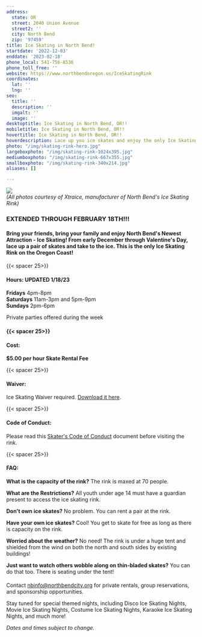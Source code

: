 ```yaml
---
address:
  state: OR
  street: 2040 Union Avenue
  street2: ''
  city: North Bend
  zip: '97459'
title: Ice Skating in North Bend!
startdate: '2022-12-03'
enddate: '2023-02-18'
phone_local: 541-756-8536
phone_toll_free: ''
website: https://www.northbendoregon.us/IceSkatingRink
coordinates:
  lat: ''
  lng: ''
seo:
  title: ''
  description: ''
  imgalt: ''
  image: ''
desktoptitle: Ice Skating in North Bend, OR!!
mobiletitle: Ice Skating in North Bend, OR!!
hovertitle: Ice Skating in North Bend, OR!!
hoverdescription: Lace up you ice skates and enjoy the only Ice Skating on the Coast!
photo: "/img/skating-rink-hero.jpg"
largeboxphoto: "/img/skating-rink-1024x395.jpg"
mediumboxphoto: "/img/skating-rink-667x355.jpg"
smallboxphoto: "/img/skating-rink-340x214.jpg"
aliases: []

---
```

![](/img/skating-rink-1024x395.jpg)  
_(All photos courtesy of Xtraice, manufacturer of North Bend's Ice Skating Rink)_

### EXTENDED THROUGH FEBRUARY 18TH!!!

#### Bring your friends, bring your family and enjoy North Bend's Newest Attraction - Ice Skating! From early December through Valentine's Day, lace up a pair of skates and take to the ice. This is the only Ice Skating Rink on the Oregon Coast!

{{< spacer 25>}}

#### Hours: UPDATED 1/18/23

**Fridays** 4pm-8pm  
**Saturdays** 11am-3pm and 5pm-9pm  
**Sundays** 2pm-6pm

Private parties offered during the week

#### {{< spacer 25>}}

#### Cost:

**$5.00 per hour Skate Rental Fee**

{{< spacer 25>}}

#### Waiver:

Ice Skating Waiver required. [Download it here](/img/iceskatingwaiverform2013215120622am.pdf).

{{< spacer 25>}}

#### Code of Conduct:

Please read this [Skater's Code of Conduct](/img/skaterscodeofconduct2013242120622am.pdf) document before visiting the rink.

{{< spacer 25>}}

#### FAQ:

**What is the capacity of the rink?** The rink is maxed at 70 people.

**What are the Restrictions?** All youth under age 14 must have a guardian present to access the ice skating rink.

**Don't own ice skates?** No problem. You can rent a pair at the rink.

**Have your own ice skates?** Cool! You get to skate for free as long as there is capacity on the rink.

**Worried about the weather?** No need! The rink is under a huge tent and shielded from the wind on both the north and south sides by existing buildings!

**Just want to watch others wobble along on thin-bladed skates?** You can do that too. There is seating under the tent!

#### 

Contact [nbinfo@northbendcity.org](mailto:nbinfo@northbendcity.org) for private rentals, group reservations, and sponsorship opportunities.

Stay tuned for special themed nights, including Disco Ice Skating Nights, Movie Ice Skating Nights, Costume Ice Skating Nights, Karaoke Ice Skating Nights, and much more!

_Dates and times subject to change._